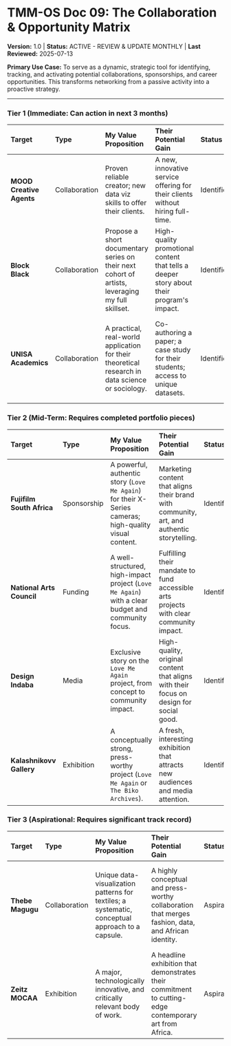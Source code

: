 # TMM-OS Doc 09: The Collaboration & Opportunity Matrix
**Version:** 1.0 | **Status:** ACTIVE - REVIEW & UPDATE MONTHLY | **Last Reviewed:** 2025-07-13

**Primary Use Case:** To serve as a dynamic, strategic tool for identifying, tracking, and activating potential collaborations, sponsorships, and career opportunities. This transforms networking from a passive activity into a proactive strategy.

---

### Tier 1 (Immediate: Can action in next 3 months)
| Target | Type | My Value Proposition | Their Potential Gain | Status | Next Action Step | Deadline |
| :--- | :--- | :--- | :--- | :--- | :--- | :--- |
| **MOOD Creative Agents** | Collaboration | Proven reliable creator; new data viz skills to offer their clients. | A new, innovative service offering for their clients without hiring full-time. | Identified | Email Nthabiseng with a link to my new portfolio and propose a coffee meeting. | 31-Jul-25 |
| **Block Black** | Collaboration | Propose a short documentary series on their next cohort of artists, leveraging my full skillset. | High-quality promotional content that tells a deeper story about their program's impact. | Identified | Email Ayanda with a one-page concept note. | 15-Aug-25 |
| **UNISA Academics** | Collaboration | A practical, real-world application for their theoretical research in data science or sociology. | Co-authoring a paper; a case study for their students; access to unique datasets. | Identified | Research specific professors in the CompSci and Sociology departments whose work aligns. | 31-Jan-26 |

### Tier 2 (Mid-Term: Requires completed portfolio pieces)
| Target | Type | My Value Proposition | Their Potential Gain | Status | Next Action Step | Deadline |
| :--- | :--- | :--- | :--- | :--- | :--- | :--- |
| **Fujifilm South Africa**| Sponsorship | A powerful, authentic story (`Love Me Again`) for their X-Series cameras; high-quality visual content. | Marketing content that aligns their brand with community, art, and authentic storytelling. | Identified | Finalize `Love Me Again` Dossier with specific "Ask" for camera kit. | 31-Aug-25 |
| **National Arts Council**| Funding | A well-structured, high-impact project (`Love Me Again`) with a clear budget and community focus. | Fulfilling their mandate to fund accessible arts projects with clear community impact. | Identified | Finalize `Love Me Again` Dossier for their next funding cycle announcement. | 30-Sep-25 |
| **Design Indaba** | Media | Exclusive story on the `Love Me Again` project, from concept to community impact. | High-quality, original content that aligns with their focus on design for social good. | Identified | Prepare a targeted email pitch with 3-5 key images for the editor. | 30-Nov-25 |
| **Kalashnikovv Gallery**| Exhibition | A conceptually strong, press-worthy project (`Love Me Again` or `The Biko Archives`). | A fresh, interesting exhibition that attracts new audiences and media attention. | Identified | Request an introduction via a mutual contact from the JHB art scene. | 15-Oct-25 |

### Tier 3 (Aspirational: Requires significant track record)
| Target | Type | My Value Proposition | Their Potential Gain | Status | Next Action Step | Deadline |
| :--- | :--- | :--- | :--- | :--- | :--- | :--- |
| **Thebe Magugu** | Collaboration | Unique data-visualization patterns for textiles; a systematic, conceptual approach to a capsule. | A highly conceptual and press-worthy collaboration that merges fashion, data, and African identity. | Aspirational| Build a stronger fine art and design portfolio to earn credibility for approach. | 2028 |
| **Zeitz MOCAA** | Exhibition | A major, technologically innovative, and critically relevant body of work. | A headline exhibition that demonstrates their commitment to cutting-edge contemporary art from Africa. | Aspirational| Execute and document Phase 1 & 2 projects to build the required artistic resume. | 2030+ |